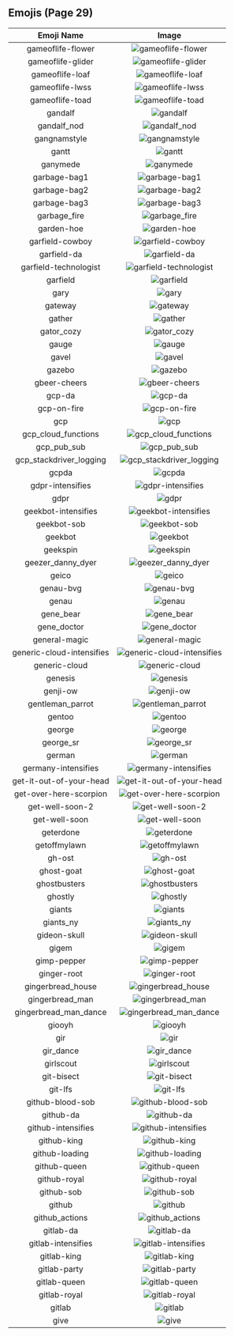 
  ## Emojis (Page 29)
  |Emoji Name|Image|
  | :-: | :-: |
  |gameoflife-flower| ![gameoflife-flower](/output/gameoflife-flower.png)|
  |gameoflife-glider| ![gameoflife-glider](/output/gameoflife-glider.gif)|
  |gameoflife-loaf| ![gameoflife-loaf](/output/gameoflife-loaf.png)|
  |gameoflife-lwss| ![gameoflife-lwss](/output/gameoflife-lwss.gif)|
  |gameoflife-toad| ![gameoflife-toad](/output/gameoflife-toad.gif)|
  |gandalf| ![gandalf](/output/gandalf.png)|
  |gandalf_nod| ![gandalf_nod](/output/gandalf_nod.gif)|
  |gangnamstyle| ![gangnamstyle](/output/gangnamstyle.gif)|
  |gantt| ![gantt](/output/gantt.png)|
  |ganymede| ![ganymede](/output/ganymede.png)|
  |garbage-bag1| ![garbage-bag1](/output/garbage-bag1.png)|
  |garbage-bag2| ![garbage-bag2](/output/garbage-bag2.png)|
  |garbage-bag3| ![garbage-bag3](/output/garbage-bag3.png)|
  |garbage_fire| ![garbage_fire](/output/garbage_fire.gif)|
  |garden-hoe| ![garden-hoe](/output/garden-hoe.jpg)|
  |garfield-cowboy| ![garfield-cowboy](/output/garfield-cowboy.png)|
  |garfield-da| ![garfield-da](/output/garfield-da.png)|
  |garfield-technologist| ![garfield-technologist](/output/garfield-technologist.png)|
  |garfield| ![garfield](/output/garfield.png)|
  |gary| ![gary](/output/gary.png)|
  |gateway| ![gateway](/output/gateway.png)|
  |gather| ![gather](/output/gather.jpg)|
  |gator_cozy| ![gator_cozy](/output/gator_cozy.png)|
  |gauge| ![gauge](/output/gauge.png)|
  |gavel| ![gavel](/output/gavel.png)|
  |gazebo| ![gazebo](/output/gazebo.png)|
  |gbeer-cheers| ![gbeer-cheers](/output/gbeer-cheers.jpg)|
  |gcp-da| ![gcp-da](/output/gcp-da.png)|
  |gcp-on-fire| ![gcp-on-fire](/output/gcp-on-fire.gif)|
  |gcp| ![gcp](/output/gcp.png)|
  |gcp_cloud_functions| ![gcp_cloud_functions](/output/gcp_cloud_functions.png)|
  |gcp_pub_sub| ![gcp_pub_sub](/output/gcp_pub_sub.png)|
  |gcp_stackdriver_logging| ![gcp_stackdriver_logging](/output/gcp_stackdriver_logging.png)|
  |gcpda| ![gcpda](/output/gcpda.png)|
  |gdpr-intensifies| ![gdpr-intensifies](/output/gdpr-intensifies.gif)|
  |gdpr| ![gdpr](/output/gdpr.png)|
  |geekbot-intensifies| ![geekbot-intensifies](/output/geekbot-intensifies.gif)|
  |geekbot-sob| ![geekbot-sob](/output/geekbot-sob.png)|
  |geekbot| ![geekbot](/output/geekbot.png)|
  |geekspin| ![geekspin](/output/geekspin.gif)|
  |geezer_danny_dyer| ![geezer_danny_dyer](/output/geezer_danny_dyer.jpg)|
  |geico| ![geico](/output/geico.png)|
  |genau-bvg| ![genau-bvg](/output/genau-bvg.png)|
  |genau| ![genau](/output/genau.png)|
  |gene_bear| ![gene_bear](/output/gene_bear.png)|
  |gene_doctor| ![gene_doctor](/output/gene_doctor.png)|
  |general-magic| ![general-magic](/output/general-magic.png)|
  |generic-cloud-intensifies| ![generic-cloud-intensifies](/output/generic-cloud-intensifies.gif)|
  |generic-cloud| ![generic-cloud](/output/generic-cloud.png)|
  |genesis| ![genesis](/output/genesis.png)|
  |genji-ow| ![genji-ow](/output/genji-ow.png)|
  |gentleman_parrot| ![gentleman_parrot](/output/gentleman_parrot.gif)|
  |gentoo| ![gentoo](/output/gentoo.png)|
  |george| ![george](/output/george.jpg)|
  |george_sr| ![george_sr](/output/george_sr.png)|
  |german| ![german](/output/german.png)|
  |germany-intensifies| ![germany-intensifies](/output/germany-intensifies.gif)|
  |get-it-out-of-your-head| ![get-it-out-of-your-head](/output/get-it-out-of-your-head.png)|
  |get-over-here-scorpion| ![get-over-here-scorpion](/output/get-over-here-scorpion.gif)|
  |get-well-soon-2| ![get-well-soon-2](/output/get-well-soon-2.png)|
  |get-well-soon| ![get-well-soon](/output/get-well-soon.png)|
  |geterdone| ![geterdone](/output/geterdone.png)|
  |getoffmylawn| ![getoffmylawn](/output/getoffmylawn.jpg)|
  |gh-ost| ![gh-ost](/output/gh-ost.png)|
  |ghost-goat| ![ghost-goat](/output/ghost-goat.png)|
  |ghostbusters| ![ghostbusters](/output/ghostbusters.png)|
  |ghostly| ![ghostly](/output/ghostly.png)|
  |giants| ![giants](/output/giants.jpg)|
  |giants_ny| ![giants_ny](/output/giants_ny.png)|
  |gideon-skull| ![gideon-skull](/output/gideon-skull.png)|
  |gigem| ![gigem](/output/gigem.png)|
  |gimp-pepper| ![gimp-pepper](/output/gimp-pepper.png)|
  |ginger-root| ![ginger-root](/output/ginger-root.png)|
  |gingerbread_house| ![gingerbread_house](/output/gingerbread_house.png)|
  |gingerbread_man| ![gingerbread_man](/output/gingerbread_man.png)|
  |gingerbread_man_dance| ![gingerbread_man_dance](/output/gingerbread_man_dance.gif)|
  |giooyh| ![giooyh](/output/giooyh.png)|
  |gir| ![gir](/output/gir.gif)|
  |gir_dance| ![gir_dance](/output/gir_dance.gif)|
  |girlscout| ![girlscout](/output/girlscout.png)|
  |git-bisect| ![git-bisect](/output/git-bisect.png)|
  |git-lfs| ![git-lfs](/output/git-lfs.png)|
  |github-blood-sob| ![github-blood-sob](/output/github-blood-sob.png)|
  |github-da| ![github-da](/output/github-da.png)|
  |github-intensifies| ![github-intensifies](/output/github-intensifies.gif)|
  |github-king| ![github-king](/output/github-king.png)|
  |github-loading| ![github-loading](/output/github-loading.gif)|
  |github-queen| ![github-queen](/output/github-queen.png)|
  |github-royal| ![github-royal](/output/github-royal.png)|
  |github-sob| ![github-sob](/output/github-sob.png)|
  |github| ![github](/output/github.png)|
  |github_actions| ![github_actions](/output/github_actions.png)|
  |gitlab-da| ![gitlab-da](/output/gitlab-da.png)|
  |gitlab-intensifies| ![gitlab-intensifies](/output/gitlab-intensifies.gif)|
  |gitlab-king| ![gitlab-king](/output/gitlab-king.png)|
  |gitlab-party| ![gitlab-party](/output/gitlab-party.gif)|
  |gitlab-queen| ![gitlab-queen](/output/gitlab-queen.png)|
  |gitlab-royal| ![gitlab-royal](/output/gitlab-royal.png)|
  |gitlab| ![gitlab](/output/gitlab.png)|
  |give| ![give](/output/give.gif)|
  